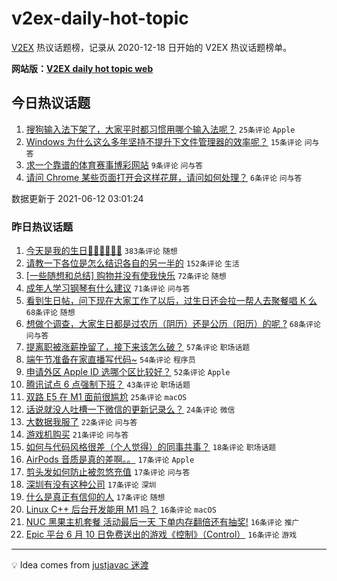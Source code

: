 # v2ex-daily-hot-topic

[V2EX](https://www.v2ex.com/) 热议话题榜，记录从 2020-12-18 日开始的 V2EX 热议话题榜单。

**网站版：[V2EX daily hot topic web](https://boojack.github.io/v2ex-daily-hot-topic-web/)**

## 今日热议话题

<!-- TODAY BEGIN -->

1. [搜狗输入法下架了，大家平时都习惯用哪个输入法呢？](https://www.v2ex.com/t/783039) `25条评论` `Apple`
1. [Windows 为什么这么多年坚持不提升下文件管理器的效率呢？](https://www.v2ex.com/t/783038) `15条评论` `问与答`
1. [求一个靠谱的体育赛事博彩网站](https://www.v2ex.com/t/783044) `9条评论` `问与答`
1. [请问 Chrome 某些页面打开会这样花屏，请问如何处理？](https://www.v2ex.com/t/783046) `6条评论` `问与答`

数据更新于 2021-06-12 03:01:24

<!-- TODAY END -->

### 昨日热议话题

<!-- YESTERDAY BEGIN -->

1. [今天是我的生日🎂🎂🎂🍰🍰🍰](https://www.v2ex.com/t/782797) `383条评论` `随想`
1. [请教一下各位是怎么结识各自的另一半的](https://www.v2ex.com/t/782858) `152条评论` `生活`
1. [[一些随想和总结] 购物并没有使我快乐](https://www.v2ex.com/t/782794) `72条评论` `随想`
1. [成年人学习钢琴有什么建议](https://www.v2ex.com/t/782805) `71条评论` `问与答`
1. [看到生日帖，问下现在大家工作了以后，过生日还会拉一帮人去聚餐唱 K 么](https://www.v2ex.com/t/782813) `68条评论` `随想`
1. [想做个调查，大家生日都是过农历（阴历）还是公历（阳历）的呢 ?](https://www.v2ex.com/t/782803) `68条评论` `问与答`
1. [提离职被涨薪挽留了，接下来该怎么破？](https://www.v2ex.com/t/782961) `57条评论` `职场话题`
1. [端午节准备在家直播写代码~](https://www.v2ex.com/t/782886) `54条评论` `程序员`
1. [申请外区 Apple ID 选哪个区比较好？](https://www.v2ex.com/t/782809) `52条评论` `Apple`
1. [腾讯试点 6 点强制下班？](https://www.v2ex.com/t/782894) `43条评论` `职场话题`
1. [双路 E5 在 M1 面前很尴尬](https://www.v2ex.com/t/783020) `25条评论` `macOS`
1. [话说就没人吐槽一下微信的更新记录么？](https://www.v2ex.com/t/782888) `24条评论` `微信`
1. [大数据我服了](https://www.v2ex.com/t/782856) `22条评论` `问与答`
1. [游戏机购买](https://www.v2ex.com/t/782892) `21条评论` `问与答`
1. [如何与代码风格很差（个人觉得）的同事共事？](https://www.v2ex.com/t/782847) `18条评论` `职场话题`
1. [AirPods 音质是真的差啊。。](https://www.v2ex.com/t/783021) `17条评论` `Apple`
1. [剪头发如何防止被忽悠充值](https://www.v2ex.com/t/783013) `17条评论` `问与答`
1. [深圳有没有这种公司](https://www.v2ex.com/t/782947) `17条评论` `深圳`
1. [什么是真正有信仰的人](https://www.v2ex.com/t/782917) `17条评论` `随想`
1. [Linux C++ 后台开发能用 M1 吗？](https://www.v2ex.com/t/782959) `16条评论` `macOS`
1. [NUC 黑果主机套餐 活动最后一天 下单内存翻倍还有抽奖!](https://www.v2ex.com/t/782836) `16条评论` `推广`
1. [Epic 平台 6 月 10 日免费送出的游戏《控制》（Control）](https://www.v2ex.com/t/782791) `16条评论` `游戏`

<!-- YESTERDAY END -->

---

💡 Idea comes from [justjavac 迷渡](https://github.com/justjavac/)
